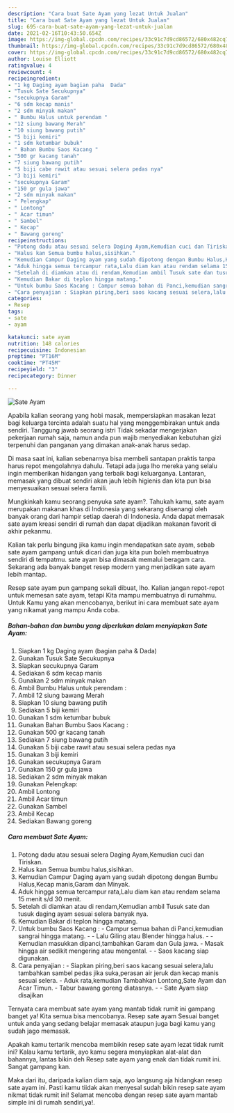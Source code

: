 ```yaml
---
description: "Cara buat Sate Ayam yang lezat Untuk Jualan"
title: "Cara buat Sate Ayam yang lezat Untuk Jualan"
slug: 695-cara-buat-sate-ayam-yang-lezat-untuk-jualan
date: 2021-02-16T10:43:50.654Z
image: https://img-global.cpcdn.com/recipes/33c91c7d9cd86572/680x482cq70/sate-ayam-foto-resep-utama.jpg
thumbnail: https://img-global.cpcdn.com/recipes/33c91c7d9cd86572/680x482cq70/sate-ayam-foto-resep-utama.jpg
cover: https://img-global.cpcdn.com/recipes/33c91c7d9cd86572/680x482cq70/sate-ayam-foto-resep-utama.jpg
author: Louise Elliott
ratingvalue: 4
reviewcount: 4
recipeingredient:
- "1 kg Daging ayam bagian paha  Dada"
- "Tusuk Sate Secukupnya"
- "secukupnya Garam"
- "6 sdm kecap manis"
- "2 sdm minyak makan"
- " Bumbu Halus untuk perendam "
- "12 siung bawang Merah"
- "10 siung bawang putih"
- "5 biji kemiri"
- "1 sdm ketumbar bubuk"
- " Bahan Bumbu Saos Kacang "
- "500 gr kacang tanah"
- "7 siung bawang putih"
- "5 biji cabe rawit atau sesuai selera pedas nya"
- "3 biji kemiri"
- "secukupnya Garam"
- "150 gr gula jawa"
- "2 sdm minyak makan"
- " Pelengkap"
- " Lontong"
- " Acar timun"
- " Sambel"
- " Kecap"
- " Bawang goreng"
recipeinstructions:
- "Potong dadu atau sesuai selera Daging Ayam,Kemudian cuci dan Tiriskan."
- "Halus kan Semua bumbu halus,sisihkan."
- "Kemudian Campur Daging ayam yang sudah dipotong dengan Bumbu Halus,Kecap manis,Garam dan Minyak."
- "Aduk hingga semua tercampur rata,Lalu diam kan atau rendam selama 15 menit s/d 30 menit."
- "Setelah di diamkan atau di rendam,Kemudian ambil Tusuk sate dan tusuk daging ayam sesuai selera banyak nya."
- "Kemudian Bakar di teplon hingga matang."
- "Untuk bumbu Saos Kacang : Campur semua bahan di Panci,kemudian sangrai hingga matang.  Lalu Giling atau Blender hingga halus.  Kemudian masukkan dipanci,tambahkan Garam dan Gula jawa. Masak hingga air sedikit mengering atau mengental.  Saos kacang siap digunakan."
- "Cara penyajian : Siapkan piring,beri saos kacang sesuai selera,lalu tambahkan sambel pedas jika suka,perasan air jeruk dan kecap manis sesuai selera. Aduk rata,kemudian Tambahkan Lontong,Sate Ayam dan Acar Timun. Tabur bawang goreng diatasnya.  Sate Ayam siap disajikan"
categories:
- Resep
tags:
- sate
- ayam

katakunci: sate ayam 
nutrition: 148 calories
recipecuisine: Indonesian
preptime: "PT16M"
cooktime: "PT45M"
recipeyield: "3"
recipecategory: Dinner

---
```



![Sate Ayam](https://img-global.cpcdn.com/recipes/33c91c7d9cd86572/680x482cq70/sate-ayam-foto-resep-utama.jpg)

Apabila kalian seorang yang hobi masak, mempersiapkan masakan lezat bagi keluarga tercinta adalah suatu hal yang menggembirakan untuk anda sendiri. Tanggung jawab seorang istri Tidak sekadar mengerjakan pekerjaan rumah saja, namun anda pun wajib menyediakan kebutuhan gizi terpenuhi dan panganan yang dimakan anak-anak harus sedap.

Di masa  saat ini, kalian sebenarnya bisa membeli santapan praktis tanpa harus repot mengolahnya dahulu. Tetapi ada juga lho mereka yang selalu ingin memberikan hidangan yang terbaik bagi keluarganya. Lantaran, memasak yang dibuat sendiri akan jauh lebih higienis dan kita pun bisa menyesuaikan sesuai selera famili. 



Mungkinkah kamu seorang penyuka sate ayam?. Tahukah kamu, sate ayam merupakan makanan khas di Indonesia yang sekarang disenangi oleh banyak orang dari hampir setiap daerah di Indonesia. Anda dapat memasak sate ayam kreasi sendiri di rumah dan dapat dijadikan makanan favorit di akhir pekanmu.

Kalian tak perlu bingung jika kamu ingin mendapatkan sate ayam, sebab sate ayam gampang untuk dicari dan juga kita pun boleh membuatnya sendiri di tempatmu. sate ayam bisa dimasak memalui beragam cara. Sekarang ada banyak banget resep modern yang menjadikan sate ayam lebih mantap.

Resep sate ayam pun gampang sekali dibuat, lho. Kalian jangan repot-repot untuk memesan sate ayam, tetapi Kita mampu membuatnya di rumahmu. Untuk Kamu yang akan mencobanya, berikut ini cara membuat sate ayam yang nikamat yang mampu Anda coba.

<!--inarticleads1-->

##### Bahan-bahan dan bumbu yang diperlukan dalam menyiapkan Sate Ayam:

1. Siapkan 1 kg Daging ayam (bagian paha &amp; Dada)
1. Gunakan Tusuk Sate Secukupnya
1. Siapkan secukupnya Garam
1. Sediakan 6 sdm kecap manis
1. Gunakan 2 sdm minyak makan
1. Ambil  Bumbu Halus untuk perendam :
1. Ambil 12 siung bawang Merah
1. Siapkan 10 siung bawang putih
1. Sediakan 5 biji kemiri
1. Gunakan 1 sdm ketumbar bubuk
1. Gunakan  Bahan Bumbu Saos Kacang :
1. Gunakan 500 gr kacang tanah
1. Sediakan 7 siung bawang putih
1. Gunakan 5 biji cabe rawit atau sesuai selera pedas nya
1. Gunakan 3 biji kemiri
1. Gunakan secukupnya Garam
1. Gunakan 150 gr gula jawa
1. Sediakan 2 sdm minyak makan
1. Gunakan  Pelengkap:
1. Ambil  Lontong
1. Ambil  Acar timun
1. Gunakan  Sambel
1. Ambil  Kecap
1. Sediakan  Bawang goreng




<!--inarticleads2-->

##### Cara membuat Sate Ayam:

1. Potong dadu atau sesuai selera Daging Ayam,Kemudian cuci dan Tiriskan.
1. Halus kan Semua bumbu halus,sisihkan.
1. Kemudian Campur Daging ayam yang sudah dipotong dengan Bumbu Halus,Kecap manis,Garam dan Minyak.
1. Aduk hingga semua tercampur rata,Lalu diam kan atau rendam selama 15 menit s/d 30 menit.
1. Setelah di diamkan atau di rendam,Kemudian ambil Tusuk sate dan tusuk daging ayam sesuai selera banyak nya.
1. Kemudian Bakar di teplon hingga matang.
1. Untuk bumbu Saos Kacang : - Campur semua bahan di Panci,kemudian sangrai hingga matang. -  - Lalu Giling atau Blender hingga halus. -  - Kemudian masukkan dipanci,tambahkan Garam dan Gula jawa. - Masak hingga air sedikit mengering atau mengental. -  - Saos kacang siap digunakan.
1. Cara penyajian : - Siapkan piring,beri saos kacang sesuai selera,lalu tambahkan sambel pedas jika suka,perasan air jeruk dan kecap manis sesuai selera. - Aduk rata,kemudian Tambahkan Lontong,Sate Ayam dan Acar Timun. - Tabur bawang goreng diatasnya. -  - Sate Ayam siap disajikan




Ternyata cara membuat sate ayam yang mantab tidak rumit ini gampang banget ya! Kita semua bisa mencobanya. Resep sate ayam Sesuai banget untuk anda yang sedang belajar memasak ataupun juga bagi kamu yang sudah jago memasak.

Apakah kamu tertarik mencoba membikin resep sate ayam lezat tidak rumit ini? Kalau kamu tertarik, ayo kamu segera menyiapkan alat-alat dan bahannya, lantas bikin deh Resep sate ayam yang enak dan tidak rumit ini. Sangat gampang kan. 

Maka dari itu, daripada kalian diam saja, ayo langsung aja hidangkan resep sate ayam ini. Pasti kamu tiidak akan menyesal sudah bikin resep sate ayam nikmat tidak rumit ini! Selamat mencoba dengan resep sate ayam mantab simple ini di rumah sendiri,ya!.

